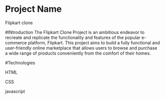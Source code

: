 # Project Name
Flipkart clone

#INtroduction
The Flipkart Clone Project is an ambitious endeavor to recreate and replicate the functionality and features of the popular e-commerce platform, Flipkart. This project aims to build a fully functional and user-friendly online marketplace that allows users to browse and purchase a wide range of products conveniently from the comfort of their homes.

#Technologies


HTML


CSS


javascript
